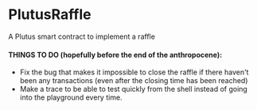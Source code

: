 # PlutusRaffle
A Plutus smart contract to implement a raffle

#### THINGS TO DO (hopefully before the end of the anthropocene):
- Fix the bug that makes it impossible to close the raffle if there haven't been any transactions (even after the closing time has been reached)
- Make a trace to be able to test quickly from the shell instead of going into the playground every time.
  
